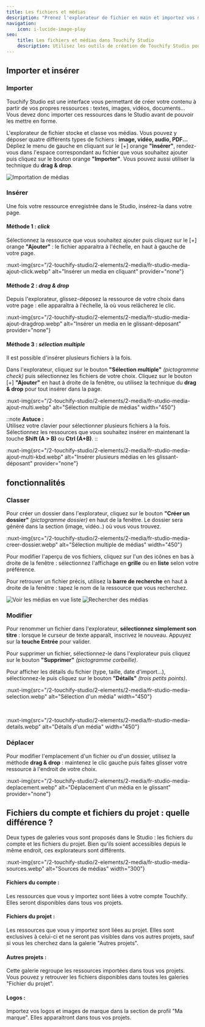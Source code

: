 ```yaml
---
title: Les fichiers et médias
description: "Prenez l'explorateur de fichier en main et importez vos médias : images, vidéos, documents..."
navigation:
    icon: i-lucide-image-play
seo:
    title: Les fichiers et médias dans Touchify Studio
    description: Utilisez les outils de création de Touchify Studio pour intégrer et personnaliser vos fichiers et médias.
---
```


## Importer et insérer

### Importer

Touchify Studio est une interface vous permettant de créer votre contenu à partir de vos propres ressources : textes, images, vidéos, documents...
Vous devez donc importer ces ressources dans le Studio avant de pouvoir les mettre en forme.

L'explorateur de fichier stocke et classe vos médias.
Vous pouvez y déposer quatre différents types de fichiers : **image, vidéo, audio, PDF...**
Dépliez le menu de gauche en cliquant sur le [+] orange **"Insérer"**, rendez-vous dans l'espace correspondant au fichier que vous souhaitez ajouter puis cliquez sur le bouton orange **"Importer"**.
Vous pouvez aussi utiliser la technique du **drag & drop**.

![Importation de médias](/2-touchify-studio/2-elements/2-media/fr-studio-media-import.webp)

### Insérer

Une fois votre ressource enregistrée dans le Studio, insérez-la dans votre page.

#### Méthode 1 : *click*

Sélectionnez la ressource que vous souhaitez ajouter puis cliquez sur le [+] orange **"Ajouter"** : le fichier apparaitra à l'échelle, en haut à gauche de votre page.

:nuxt-img{src="/2-touchify-studio/2-elements/2-media/fr-studio-media-ajout-click.webp" alt="Insérer un media en cliquant" provider="none"}

#### Méthode 2 : *drag & drop*

Depuis l'explorateur, glissez-déposez la ressource de votre choix dans votre page : elle apparaîtra à l'échelle, là où vous relâcherez le clic.

:nuxt-img{src="/2-touchify-studio/2-elements/2-media/fr-studio-media-ajout-dragdrop.webp" alt="Insérer un media en le glissant-déposant" provider="none"}

#### Méthode 3 : *sélection multiple*

Il est possible d'insérer plusieurs fichiers à la fois.

Dans l'explorateur, cliquez sur le bouton **"Sélection multiple"** *(pictogramme check)* puis sélectionnez les fichiers de votre choix.
Cliquez sur le bouton [+] **"Ajouter"** en haut à droite de la fenêtre, ou utilisez la technique du **drag & drop** pour tout insérer dans la page.

:nuxt-img{src="/2-touchify-studio/2-elements/2-media/fr-studio-media-ajout-multi.webp" alt="Sélection multiple de médias" width="450"}

::note
**Astuce :**
<br>
Utilisez votre clavier pour sélectionner plusieurs fichiers à la fois.
Sélectionnez les ressources que vous souhaitez insérer en maintenant la touche **Shift (A > B)** ou **Ctrl (A+B)**.
::

:nuxt-img{src="/2-touchify-studio/2-elements/2-media/fr-studio-media-ajout-multi-kbd.webp" alt="Insérer plusieurs médias en les glissant-déposant" provider="none"}

## fonctionnalités

### Classer

Pour créer un dossier dans l'explorateur, cliquez sur le bouton **"Créer un dossier"** *(pictogramme dossier)* en haut de la fenêtre.
Le dossier sera généré dans la section (image, vidéo..) où vous vous trouvez.

:nuxt-img{src="/2-touchify-studio/2-elements/2-media/fr-studio-media-creer-dossier.webp" alt="Sélection multiple de médias" width="450"}

Pour modifier l'aperçu de vos fichiers, cliquez sur l'un des icônes en bas à droite de la fenêtre : sélectionnez l'affichage en **grille** ou en **liste** selon votre préférence.

Pour retrouver un fichier précis, utilisez la **barre de recherche** en haut à droite de la fenêtre : tapez le nom de la ressource que vous recherchez.

<div class="mt-4 grid sm:grid-cols-2 gap-4 max-w-full">
  <img src="/2-touchify-studio/2-elements/2-media/fr-studio-media-vue-liste.webp" alt="Voir les médias en vue liste" />
  <img src="/2-touchify-studio/2-elements/2-media/fr-studio-media-rechercher.webp" alt="Rechercher des médias" />
</div>

### Modifier

Pour renommer un fichier dans l'explorateur, **sélectionnez simplement son titre** : lorsque le curseur de texte apparaît, inscrivez le nouveau. Appuyez sur la **touche Entrée** pour valider.

Pour supprimer un fichier, sélectionnez-le dans l'explorateur puis cliquez sur le bouton **"Supprimer"** *(pictogramme corbeille)*.

Pour afficher les détails du fichier (type, taille, date d'import...), sélectionnez-le puis cliquez sur le bouton **"Détails"** *(trois petits points)*.

:nuxt-img{src="/2-touchify-studio/2-elements/2-media/fr-studio-media-selection.webp" alt="Sélection d'un média" width="450"}

<br>

:nuxt-img{src="/2-touchify-studio/2-elements/2-media/fr-studio-media-details.webp" alt="Détails d'un média" width="450"}

### Déplacer

Pour modifier l'emplacement d'un fichier ou d'un dossier, utilisez la méthode **drag & drop** : maintenez le clic gauche puis faites glisser votre ressource à l'endroit de votre choix.

:nuxt-img{src="/2-touchify-studio/2-elements/2-media/fr-studio-media-deplacement.webp" alt="Déplacement d'un média en le glissant" provider="none"}

## Fichiers du compte et fichiers du projet : quelle différence ?

Deux types de galeries vous sont proposés dans le Studio : les fichiers du compte et les fichiers du projet. Bien qu'ils soient accessibles depuis le même endroit, ces explorateurs sont différents.

:nuxt-img{src="/2-touchify-studio/2-elements/2-media/fr-studio-media-sources.webp" alt="Sources de médias" width="300"}
<br>

#### Fichiers du compte :
Les ressources que vous y importez sont liées à votre compte Touchify. Elles seront disponibles dans tous vos projets.

#### Fichiers du projet :
Les ressources que vous y importez sont liées au projet. Elles sont exclusives à celui-ci et ne seront pas visibles dans vos autres projets, sauf si vous les cherchez dans la galerie "Autres projets".

#### Autres projets :
Cette galerie regroupe les ressources importées dans tous vos projets. Vous pouvez y retrouver les fichiers disponibles dans toutes les galeries "Fichier du projet".

#### Logos :
Importez vos logos et images de marque dans la section de profil "Ma marque". Elles apparaitront dans tous vos projets.
